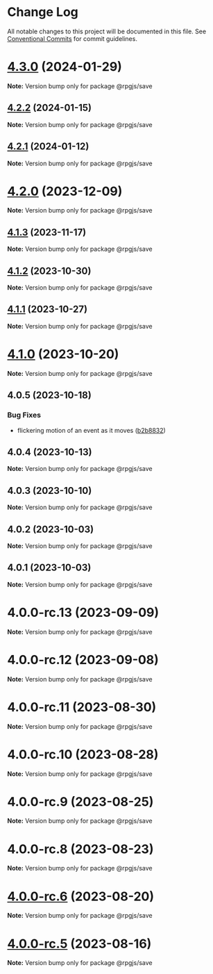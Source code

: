 # Change Log

All notable changes to this project will be documented in this file.
See [Conventional Commits](https://conventionalcommits.org) for commit guidelines.

# [4.3.0](https://github.com/RSamaium/RPG-JS/compare/v4.2.2...v4.3.0) (2024-01-29)

**Note:** Version bump only for package @rpgjs/save





## [4.2.2](https://github.com/RSamaium/RPG-JS/compare/v4.2.1...v4.2.2) (2024-01-15)

**Note:** Version bump only for package @rpgjs/save





## [4.2.1](https://github.com/RSamaium/RPG-JS/compare/v4.2.0...v4.2.1) (2024-01-12)

**Note:** Version bump only for package @rpgjs/save





# [4.2.0](https://github.com/RSamaium/RPG-JS/compare/v4.1.3...v4.2.0) (2023-12-09)

**Note:** Version bump only for package @rpgjs/save





## [4.1.3](https://github.com/RSamaium/RPG-JS/compare/v4.1.2...v4.1.3) (2023-11-17)

**Note:** Version bump only for package @rpgjs/save





## [4.1.2](https://github.com/RSamaium/RPG-JS/compare/v4.1.1...v4.1.2) (2023-10-30)

**Note:** Version bump only for package @rpgjs/save





## [4.1.1](https://github.com/RSamaium/RPG-JS/compare/v4.1.0...v4.1.1) (2023-10-27)

**Note:** Version bump only for package @rpgjs/save





# [4.1.0](https://github.com/RSamaium/RPG-JS/compare/v4.0.5...v4.1.0) (2023-10-20)

**Note:** Version bump only for package @rpgjs/save





## 4.0.5 (2023-10-18)


### Bug Fixes

* flickering motion of an event as it moves ([b2b8832](https://github.com/RSamaium/RPG-JS/commit/b2b8832a1582933afb64c698f40d1b0e72021780))





## 4.0.4 (2023-10-13)

**Note:** Version bump only for package @rpgjs/save





## 4.0.3 (2023-10-10)

**Note:** Version bump only for package @rpgjs/save





## 4.0.2 (2023-10-03)

**Note:** Version bump only for package @rpgjs/save





## 4.0.1 (2023-10-03)

**Note:** Version bump only for package @rpgjs/save





# 4.0.0-rc.13 (2023-09-09)

**Note:** Version bump only for package @rpgjs/save





# 4.0.0-rc.12 (2023-09-08)

**Note:** Version bump only for package @rpgjs/save





# 4.0.0-rc.11 (2023-08-30)

**Note:** Version bump only for package @rpgjs/save





# 4.0.0-rc.10 (2023-08-28)

**Note:** Version bump only for package @rpgjs/save





# 4.0.0-rc.9 (2023-08-25)

**Note:** Version bump only for package @rpgjs/save





# 4.0.0-rc.8 (2023-08-23)

**Note:** Version bump only for package @rpgjs/save





# [4.0.0-rc.6](https://github.com/RSamaium/RPG-JS/compare/v4.0.0-rc.5...v4.0.0-rc.6) (2023-08-20)

**Note:** Version bump only for package @rpgjs/save





# [4.0.0-rc.5](https://github.com/RSamaium/RPG-JS/compare/v4.0.0-rc.4...v4.0.0-rc.5) (2023-08-16)

**Note:** Version bump only for package @rpgjs/save
